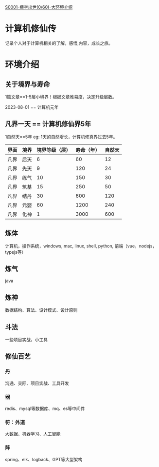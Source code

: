 [S0001-横空出世(0/60)-大环境介绍](../README.md)

# 计算机修仙传
记录个人对于计算机相关的了解，感悟,内容，成长之旅。

# 环境介绍
## 关于境界与寿命

1篇文章==1-5层小境界！根据文章难易度，决定升级层数。

2023-08-01 == 计算机元年

## 凡界一天 == 计算机修仙界5年
1自然天==5年
eg: 1天的自然增长，计算机修真界过去5年。

| 界面 | 境界 | 境界等级（层） | 寿命（年）| 自然天 |
| -- | -- | -- | -- | -- |
| 凡界 | 后天| 6 | 60 | 12 |
| 凡界 | 先天| 9 | 120 | 24 |
| 凡界 | 练气| 10 | 150 | 30 |
| 凡界 | 筑基| 15 | 250 | 50 |
| 凡界 | 结丹| 30 | 600 | 120 |
| 凡界 | 元婴| 60 | 1200 | 240 |
| 凡界 | 化神| 1 | 3000 | 600 |


## 炼体

计算机，操作系统，windows, mac, linux, shell, python, 前端（vue，nodejs，typejs等）

## 炼气
java

## 炼神
数据结构、算法、设计模式、设计原则

## 斗法
一些项目实战，小工具

## 修仙百艺
### 丹
沟通、交际、项目实战、工具开发

### 器
redis、mysql等数据库、mq、es等中间件

### 符：外道
大数据、机器学习、人工智能

### 阵
spring、elk、logback、GPT等大型架构